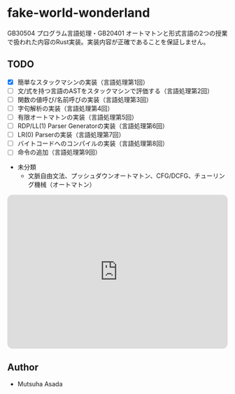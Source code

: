 # fake-world-wonderland
GB30504 プログラム言語処理・GB20401 オートマトンと形式言語の2つの授業で扱われた内容のRust実装。実装内容が正確であることを保証しません。

## TODO
- [x] 簡単なスタックマシンの実装（言語処理第1回）
- [ ] 文/式を持つ言語のASTをスタックマシンで評価する（言語処理第2回）
- [ ] 関数の値呼び/名前呼びの実装（言語処理第3回）
- [ ] 字句解析の実装（言語処理第4回）
- [ ] 有限オートマトンの実装（言語処理第5回）
- [ ] RDP/LL(1) Parser Generatorの実装（言語処理第6回）
- [ ] LR(0) Parserの実装（言語処理第7回）
- [ ] バイトコードへのコンパイルの実装（言語処理第8回）
- [ ] 命令の追加（言語処理第9回）
- 未分類
  - 文脈自由文法、プッシュダウンオートマトン、CFG/DCFG、チューリング機械（オートマトン）

<iframe style="border-radius:12px" src="https://open.spotify.com/embed/track/4BecKiTQpgcM7JP4zsCcUU?utm_source=generator" width="100%" height="352" frameBorder="0" allowfullscreen="" allow="autoplay; clipboard-write; encrypted-media; fullscreen; picture-in-picture" loading="lazy"></iframe>

## Author
- Mutsuha Asada

